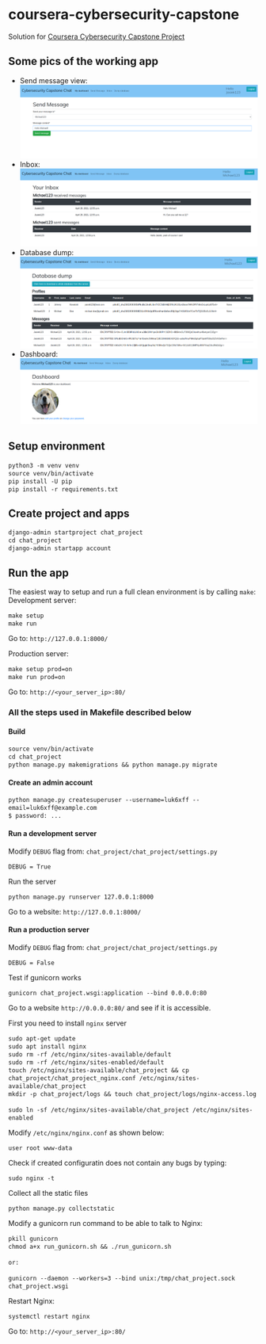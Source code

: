 # coursera-cybersecurity-capstone
Solution for [Coursera Cybersecurity Capstone Project](https://www.coursera.org/learn/cyber-security-capstone)

## Some pics of the working app
* Send message view:
![_](pics/1.png)
* Inbox:
![_](pics/2.png)
* Database dump:
![_](pics/3.png)
* Dashboard:
![_](pics/4.png)

## Setup environment
```
python3 -m venv venv
source venv/bin/activate
pip install -U pip
pip install -r requirements.txt
```

## Create project and apps
```
django-admin startproject chat_project
cd chat_project
django-admin startapp account
```

## Run the app

The easiest way to setup and run a full clean environment is by calling `make`:
Development server:
```
make setup
make run
```
Go to: `http://127.0.0.1:8000/`

Production server:
```
make setup prod=on
make run prod=on
```
Go to: `http://<your_server_ip>:80/`

### All the steps used in Makefile described below
#### Build
```
source venv/bin/activate
cd chat_project
python manage.py makemigrations && python manage.py migrate
```

#### Create an admin account
```
python manage.py createsuperuser --username=luk6xff --email=luk6xff@example.com
$ password: ...
```

#### Run a development server
Modify `DEBUG` flag from: `chat_project/chat_project/settings.py`
```
DEBUG = True
```
Run the server
```
python manage.py runserver 127.0.0.1:8000
```
Go to a website: `http://127.0.0.1:8000/`

#### Run a production server
Modify `DEBUG` flag from: `chat_project/chat_project/settings.py`
```
DEBUG = False
```

Test if gunicorn works
```
gunicorn chat_project.wsgi:application --bind 0.0.0.0:80
```
Go to a website `http://0.0.0.0:80/` and see if it is accessible.

First you need to install `nginx` server
```
sudo apt-get update
sudo apt install nginx
sudo rm -rf /etc/nginx/sites-available/default
sudo rm -rf /etc/nginx/sites-enabled/default
touch /etc/nginx/sites-available/chat_project && cp chat_project/chat_project_nginx.conf /etc/nginx/sites-available/chat_project
mkdir -p chat_project/logs && touch chat_project/logs/nginx-access.log

sudo ln -sf /etc/nginx/sites-available/chat_project /etc/nginx/sites-enabled
```

Modify `/etc/nginx/nginx.conf` as shown below:
```
user root www-data
```

Check if created configuratin does not contain any bugs by typing:
```
sudo nginx -t
```

Collect all the static files
```
python manage.py collectstatic
```

Modify a gunicorn run command to be able to talk to Nginx:
```
pkill gunicorn
chmod a+x run_gunicorn.sh && ./run_gunicorn.sh

or:

gunicorn --daemon --workers=3 --bind unix:/tmp/chat_project.sock chat_project.wsgi
```

Restart Nginx:
```
systemctl restart nginx
```

Go to: `http://<your_server_ip>:80/`